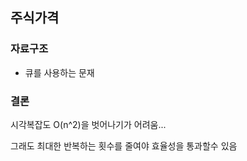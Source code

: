 ##  주식가격

### 자료구조
- 큐를 사용하는 문재


### 결론

시각복잡도 O(n^2)을 벗어나기가 어려움...

그래도 최대한 반복하는 횟수를 줄여야 효율성을 통과할수 있음
